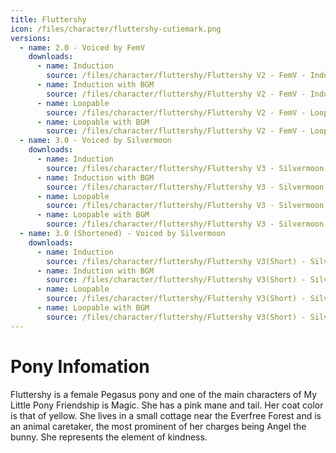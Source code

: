 ```yaml
---
title: Fluttershy
icon: /files/character/fluttershy-cutiemark.png
versions:
  - name: 2.0 - Voiced by FemV
    downloads:
      - name: Induction
        source: /files/character/fluttershy/Fluttershy V2 - FemV - Inducer - NoBGM.mp3
      - name: Induction with BGM
        source: /files/character/fluttershy/Fluttershy V2 - FemV - Inducer - BGM.mp3
      - name: Loopable
        source: /files/character/fluttershy/Fluttershy V2 - FemV - Loop - NoBGM.mp3
      - name: Loopable with BGM
        source: /files/character/fluttershy/Fluttershy V2 - FemV - Loop - BGM.mp3
  - name: 3.0 - Voiced by Silvermoon
    downloads:
      - name: Induction
        source: /files/character/fluttershy/Fluttershy V3 - Silvermoon - Inducer - NoBGM.mp3
      - name: Induction with BGM
        source: /files/character/fluttershy/Fluttershy V3 - Silvermoon - Inducer - BGM.mp3
      - name: Loopable
        source: /files/character/fluttershy/Fluttershy V3 - Silvermoon - Loop - NoBGM.mp3
      - name: Loopable with BGM
        source: /files/character/fluttershy/Fluttershy V3 - Silvermoon - Loop - BGM.mp3
  - name: 3.0 (Shortened) - Voiced by Silvermoon
    downloads:
      - name: Induction
        source: /files/character/fluttershy/Fluttershy V3(Short) - Silvermoon - Inducer - NoBGM.mp3
      - name: Induction with BGM
        source: /files/character/fluttershy/Fluttershy V3(Short) - Silvermoon - Inducer - BGM.mp3
      - name: Loopable
        source: /files/character/fluttershy/Fluttershy V3(Short) - Silvermoon - Loop - NoBGM.mp3
      - name: Loopable with BGM
        source: /files/character/fluttershy/Fluttershy V3(Short) - Silvermoon - Loop - BGM.mp3
---
```


# Pony Infomation

Fluttershy is a female Pegasus pony and one of the main characters of My Little Pony Friendship is Magic. She has a pink mane and tail. Her coat color is that of yellow. She lives in a small cottage near the Everfree Forest and is an animal caretaker, the most prominent of her charges being Angel the bunny. She represents the element of kindness.
